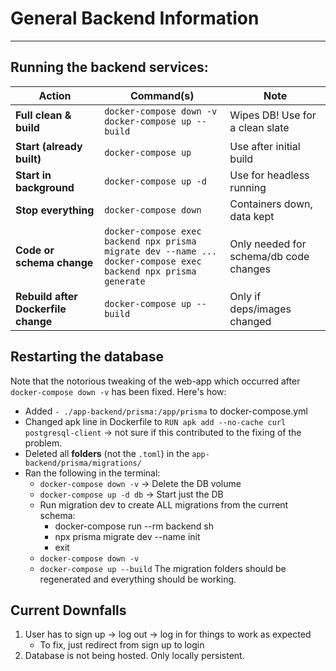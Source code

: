 # General Backend Information 

---

## Running the backend services:

| Action                              | Command(s)                                                                                                             | Note                                   |
| ----------------------------------- | ---------------------------------------------------------------------------------------------------------------------- | -------------------------------------- |
| **Full clean & build**              | `docker-compose down -v` <br> `docker-compose up --build`                                                              | Wipes DB! Use for a clean slate        |
| **Start (already built)**           | `docker-compose up`                                                                                                    | Use after initial build                |
| **Start in background**             | `docker-compose up -d`                                                                                                 | Use for headless running               |
| **Stop everything**                 | `docker-compose down`                                                                                                  | Containers down, data kept             |
| **Code or schema change**           | `docker-compose exec backend npx prisma migrate dev --name ...` <br> `docker-compose exec backend npx prisma generate` | Only needed for schema/db code changes |
| **Rebuild after Dockerfile change** | `docker-compose up --build`                                                                                            | Only if deps/images changed            |


## Restarting the database
Note that the notorious tweaking of the web-app which occurred after `docker-compose down -v` has been fixed. Here's how:
- Added `- ./app-backend/prisma:/app/prisma` to docker-compose.yml 
- Changed apk line in Dockerfile to `RUN apk add --no-cache curl postgresql-client` -> not sure if this contributed to the fixing of the problem. 
- Deleted all **folders** (not the `.toml`) in the `app-backend/prisma/migrations/` 
- Ran the following in the terminal:
    - `docker-compose down -v` -> Delete the DB volume
    - `docker-compose up -d db` -> Start just the DB
    - Run migration dev to create ALL migrations from the current schema:
        - docker-compose run --rm backend sh
        - npx prisma migrate dev --name init
        - exit
    - `docker-compose down -v`
    - `docker-compose up --build` 
The migration folders should be regenerated and everything should be working. 

## Current Downfalls 
1. User has to sign up -> log out -> log in for things to work as expected
    - To fix, just redirect from sign up to login 
2. Database is not being hosted. Only locally persistent. 

